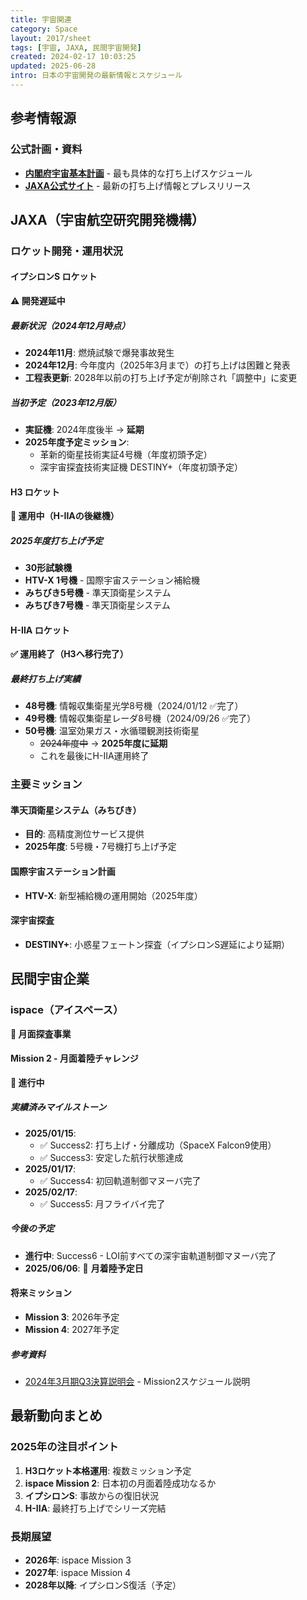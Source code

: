 ```yaml
---
title: 宇宙関連
category: Space
layout: 2017/sheet
tags: [宇宙, JAXA, 民間宇宙開発]
created: 2024-02-17 10:03:25
updated: 2025-06-28
intro: 日本の宇宙開発の最新情報とスケジュール
---
```


## 参考情報源

### 公式計画・資料
- **[内閣府宇宙基本計画](https://www8.cao.go.jp/space/plan/keikaku.html)** - 最も具体的な打ち上げスケジュール
- **[JAXA公式サイト](https://www.jaxa.jp/)** - 最新の打ち上げ情報とプレスリリース

## JAXA（宇宙航空研究開発機構）

### ロケット開発・運用状況

#### イプシロンS ロケット
**⚠️ 開発遅延中**

##### 最新状況（2024年12月時点）
- **2024年11月**: 燃焼試験で爆発事故発生
- **2024年12月**: 今年度内（2025年3月まで）の打ち上げは困難と発表
- **工程表更新**: 2028年以前の打ち上げ予定が削除され「調整中」に変更

##### 当初予定（2023年12月版）
- **実証機**: 2024年度後半 → **延期**
- **2025年度予定ミッション**:
  - 革新的衛星技術実証4号機（年度初頭予定）
  - 深宇宙探査技術実証機 DESTINY+（年度初頭予定）

#### H3 ロケット
**🚀 運用中（H-IIAの後継機）**

##### 2025年度打ち上げ予定
- **30形試験機**
- **HTV-X 1号機** - 国際宇宙ステーション補給機
- **みちびき5号機** - 準天頂衛星システム
- **みちびき7号機** - 準天頂衛星システム

#### H-IIA ロケット
**✅ 運用終了（H3へ移行完了）**

##### 最終打ち上げ実績
- **48号機**: 情報収集衛星光学8号機（2024/01/12 ✅完了）
- **49号機**: 情報収集衛星レーダ8号機（2024/09/26 ✅完了）
- **50号機**: 温室効果ガス・水循環観測技術衛星
  - ~~2024年度中~~ → **2025年度に延期**
  - これを最後にH-IIA運用終了

### 主要ミッション

#### 準天頂衛星システム（みちびき）
- **目的**: 高精度測位サービス提供
- **2025年度**: 5号機・7号機打ち上げ予定

#### 国際宇宙ステーション計画
- **HTV-X**: 新型補給機の運用開始（2025年度）

#### 深宇宙探査
- **DESTINY+**: 小惑星フェートン探査（イプシロンS遅延により延期）

## 民間宇宙企業

### ispace（アイスペース）
**🌙 月面探査事業**

#### Mission 2 - 月面着陸チャレンジ
**🚀 進行中**

##### 実績済みマイルストーン
- **2025/01/15**: 
  - ✅ Success2: 打ち上げ・分離成功（SpaceX Falcon9使用）
  - ✅ Success3: 安定した航行状態達成
- **2025/01/17**: 
  - ✅ Success4: 初回軌道制御マヌーバ完了
- **2025/02/17**: 
  - ✅ Success5: 月フライバイ完了

##### 今後の予定
- **進行中**: Success6 - LOI前すべての深宇宙軌道制御マヌーバ完了
- **2025/06/06**: 🎯 **月着陸予定日**

#### 将来ミッション
- **Mission 3**: 2026年予定
- **Mission 4**: 2027年予定

##### 参考資料
- [2024年3月期Q3決算説明会](https://youtu.be/LemTghDhmcw?si=rdrr55AN-9fTewHI&t=613) - Mission2スケジュール説明

## 最新動向まとめ

### 2025年の注目ポイント
1. **H3ロケット本格運用**: 複数ミッション予定
2. **ispace Mission 2**: 日本初の月面着陸成功なるか
3. **イプシロンS**: 事故からの復旧状況
4. **H-IIA**: 最終打ち上げでシリーズ完結

### 長期展望
- **2026年**: ispace Mission 3
- **2027年**: ispace Mission 4  
- **2028年以降**: イプシロンS復活（予定）
